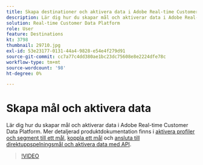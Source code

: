 ```yaml
---
title: Skapa destinationer och aktivera data i Adobe Real-time Customer Data Platform (RTCDP)
description: Lär dig hur du skapar mål och aktiverar data i Adobe Real-time Customer Data Platform
solution: Real-time Customer Data Platform
role: User
feature: Destinations
kt: 3798
thumbnail: 29710.jpg
exl-id: 53e23177-0131-44a4-9828-e54e4f279d91
source-git-commit: cc7a77c4dd380ae1bc23dc75608e8e2224dfe78c
workflow-type: tm+mt
source-wordcount: '98'
ht-degree: 0%

---
```


# Skapa mål och aktivera data

Lär dig hur du skapar mål och aktiverar data i Adobe Real-time Customer Data Platform. Mer detaljerad produktdokumentation finns i [aktivera profiler och segment till ett mål](https://experienceleague.adobe.com/docs/experience-platform/rtcdp/destinations/dest-tutorials/activate-destinations.html), [koppla ett mål](https://experienceleague.adobe.com/docs/experience-platform/rtcdp/destinations/dest-tutorials/connect-destination.html) och [ansluta till direktuppspelningsmål och aktivera data med API](https://experienceleague.adobe.com/docs/experience-platform/rtcdp/destinations/api-tutorials/streaming-destinations-api-tutorial.html).

>[!VIDEO](https://video.tv.adobe.com/v/29710?quality=12&learn=on)

